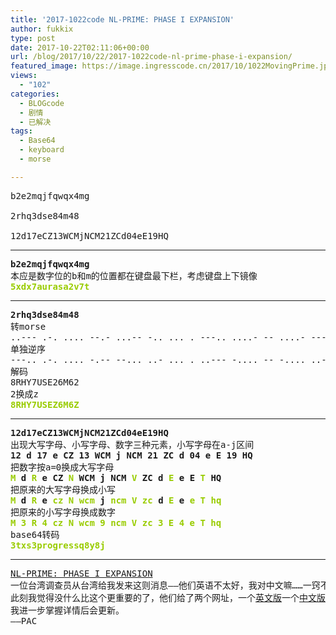 ```yaml
---
title: '2017-1022code NL-PRIME: PHASE I EXPANSION'
author: fukkix
type: post
date: 2017-10-22T02:11:06+00:00
url: /blog/2017/10/22/2017-1022code-nl-prime-phase-i-expansion/
featured_image: https://image.ingresscode.cn/2017/10/1022MovingPrime.jpg?x-oss-process=image/resize,m_fill,w_700,h_220
views:
  - "102"
categories:
  - BLOGcode
  - 剧情
  - 已解决
tags:
  - Base64
  - keyboard
  - morse

---
```

<pre>b2e2mqjfqwqx4mg

2rhq3dse84m48

12d17eCZ13WCMjNCM21ZCd04eE19HQ<!--more--></pre>

* * *

<pre><strong>b2e2mqjfqwqx4mg
</strong>本应是数字位的b和m的位置都在键盘最下栏，考虑键盘上下镜像<strong>
<span style="color: #99cc00;">5xdx7aurasa2v7t</span></strong></pre>

* * *

<pre><strong>2rhq3dse84m48
</strong>转morse
..--- .-. .... --.- ...-- -.. ... . ---.. ....- -- ....- ---.. 
单独逆序
---.. .-. .... -.-- --... ..- ... . ..--- -.... -- -.... ..---
解码
8RHY7USE26M62
2换成z<strong>
<span style="color: #99cc00;">8RHY7USEZ6M6Z</span></strong></pre>

* * *

<pre><strong>12d17eCZ13WCMjNCM21ZCd04eE19HQ
</strong>出现大写字母、小写字母、数字三种元素，小写字母在a-j区间
<strong>12 d 17 e CZ 13 WCM j NCM 21 ZC d 04 e E 19 HQ</strong>
把数字按a=0换成大写字母
<strong><span style="color: #99cc00;">M</span> d <span style="color: #99cc00;">R</span> e CZ <span style="color: #99cc00;">N</span> WCM j NCM <span style="color: #99cc00;">V</span> ZC d <span style="color: #99cc00;">E</span> e E <span style="color: #99cc00;">T</span> HQ</strong>
把原来的大写字母换成小写
<strong><span style="color: #99cc00;">M</span> d <span style="color: #99cc00;">R</span> e <span style="color: #99cc00;">cz</span> <span style="color: #99cc00;">N</span> <span style="color: #99cc00;">wcm</span> j <span style="color: #99cc00;">ncm</span> <span style="color: #99cc00;">V</span> <span style="color: #99cc00;">zc</span> d <span style="color: #99cc00;">E</span> e <span style="color: #99cc00;">e</span> <span style="color: #99cc00;">T</span> </strong><span style="color: #99cc00;"><strong>hq</strong>
</span>把原来的小写字母换成数字
<span style="color: #99cc00;"><strong>M 3 R 4 cz N wcm 9 ncm V zc 3 E 4 e T hq</strong>
</span>base64转码<strong>
<span style="color: #99cc00;">3txs3progressq8y8j</span></strong></pre>

* * *

<pre><a href="http://investigate.ingress.com/2017/10/22/nl-prime-phase-i-expansion/">NL-PRIME: PHASE I EXPANSION</a>
一位台湾调查员从台湾给我发来这则消息——他们英语不太好，我对中文嘛……一窍不通。他们说已经复原了部分被损坏的文件，看起来跟NL-PRIME的操作有关……
此刻我觉得没什么比这个更重要的了，他们给了两个网址，一个<a href="http://willerexpress.com/en/nl-prime/taiwan/?mid=1006">英文版</a>一个<a href="http://willerexpress.com/tw/nl-prime/taiwan/?mid=1006">中文版</a>，上面有更多细节。
我进一步掌握详情后会更新。
——PAC</pre>
